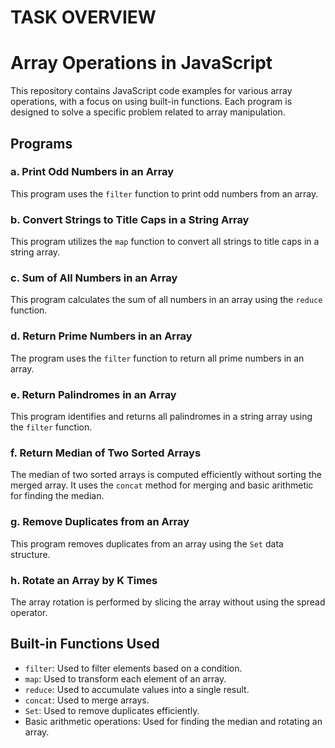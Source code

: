 # TASK OVERVIEW
# Array Operations in JavaScript

This repository contains JavaScript code examples for various array operations, with a focus on using built-in functions. Each program is designed to solve a specific problem related to array manipulation.

## Programs

### a. Print Odd Numbers in an Array

This program uses the `filter` function to print odd numbers from an array.

### b. Convert Strings to Title Caps in a String Array

This program utilizes the `map` function to convert all strings to title caps in a string array.

### c. Sum of All Numbers in an Array

This program calculates the sum of all numbers in an array using the `reduce` function.

### d. Return Prime Numbers in an Array

The program uses the `filter` function to return all prime numbers in an array.

### e. Return Palindromes in an Array

This program identifies and returns all palindromes in a string array using the `filter` function.

### f. Return Median of Two Sorted Arrays

The median of two sorted arrays is computed efficiently without sorting the merged array. It uses the `concat` method for merging and basic arithmetic for finding the median.

### g. Remove Duplicates from an Array

This program removes duplicates from an array using the `Set` data structure.

### h. Rotate an Array by K Times

The array rotation is performed by slicing the array without using the spread operator.

## Built-in Functions Used

- `filter`: Used to filter elements based on a condition.
- `map`: Used to transform each element of an array.
- `reduce`: Used to accumulate values into a single result.
- `concat`: Used to merge arrays.
- `Set`: Used to remove duplicates efficiently.
- Basic arithmetic operations: Used for finding the median and rotating an array.
